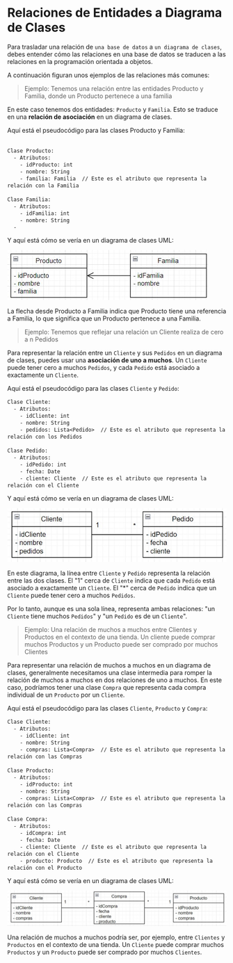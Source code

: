 # Relaciones de Entidades a Diagrama de Clases

Para trasladar una relación de `una base de datos` a `un diagrama de clases`, debes entender cómo las relaciones en una base de datos se traducen a las relaciones en la programación orientada a objetos.

A continuación figuran unos ejemplos de las relaciones más comunes:

> Ejemplo:  Tenemos una relación entre las entidades Producto y Familia, donde un Producto pertenece a una familia 

En este caso tenemos dos entidades: `Producto` y `Familia`. Esto se traduce en una **relación de asociación** en un diagrama de clases.

Aquí está el pseudocódigo para las clases Producto y Familia:

```plaintext

Clase Producto:
  - Atributos:
    - idProducto: int
    - nombre: String
    - familia: Familia  // Este es el atributo que representa la relación con la Familia

Clase Familia:
  - Atributos:
    - idFamilia: int
    - nombre: String
  - 
```
Y aquí está cómo se vería en un diagrama de clases UML:

![](img/1.jpg)

La flecha desde Producto a Familia indica que Producto tiene una referencia a Familia, lo que significa que un Producto pertenece a una Familia.

> Ejemplo: Tenemos que reflejar una relación un Cliente realiza de cero a n Pedidos

Para representar la relación entre un `Cliente` y sus `Pedidos` en un diagrama de clases, puedes usar una **asociación de uno a muchos**. Un `Cliente` puede tener cero a muchos `Pedidos`, y cada `Pedido` está asociado a exactamente un `Cliente`.

Aquí está el pseudocódigo para las clases `Cliente` y `Pedido`:

```plaintext
Clase Cliente:
  - Atributos:
    - idCliente: int
    - nombre: String
    - pedidos: Lista<Pedido>  // Este es el atributo que representa la relación con los Pedidos

Clase Pedido:
  - Atributos:
    - idPedido: int
    - fecha: Date
    - cliente: Cliente  // Este es el atributo que representa la relación con el Cliente
```

Y aquí está cómo se vería en un diagrama de clases UML:

![](img/2.jpg)

En este diagrama, la línea entre `Cliente` y `Pedido` representa la relación entre las dos clases. El "1" cerca de `Cliente` indica que cada `Pedido` está asociado a exactamente un `Cliente`. El "*" cerca de `Pedido` indica que un `Cliente` puede tener cero a muchos `Pedidos`.

Por lo tanto, aunque es una sola línea, representa ambas relaciones: "un `Cliente` tiene muchos `Pedidos`" y "un `Pedido` es de un `Cliente`".

> Ejemplo: Una relación de muchos a muchos entre Clientes y Productos en el contexto de una tienda. Un cliente puede comprar muchos Productos y un Producto puede ser comprado por muchos Clientes

Para representar una relación de muchos a muchos en un diagrama de clases, generalmente necesitamos una clase intermedia para romper la relación de muchos a muchos en dos relaciones de uno a muchos. En este caso, podríamos tener una clase `Compra` que representa cada compra individual de un `Producto` por un `Cliente`.

Aquí está el pseudocódigo para las clases `Cliente`, `Producto` y `Compra`:

```plaintext
Clase Cliente:
  - Atributos:
    - idCliente: int
    - nombre: String
    - compras: Lista<Compra>  // Este es el atributo que representa la relación con las Compras

Clase Producto:
  - Atributos:
    - idProducto: int
    - nombre: String
    - compras: Lista<Compra>  // Este es el atributo que representa la relación con las Compras

Clase Compra:
  - Atributos:
    - idCompra: int
    - fecha: Date
    - cliente: Cliente  // Este es el atributo que representa la relación con el Cliente
    - producto: Producto  // Este es el atributo que representa la relación con el Producto
```
Y aquí está cómo se vería en un diagrama de clases UML:

![](img/3.jpg)

Una relación de muchos a muchos podría ser, por ejemplo, entre `Clientes` y `Productos` en el contexto de una tienda. Un `Cliente` puede comprar muchos `Productos` y un `Producto` puede ser comprado por muchos `Clientes`. 


